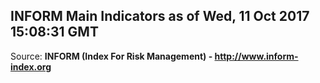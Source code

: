 ## INFORM Main Indicators as of Wed, 11 Oct 2017 15:08:31 GMT

Source: **INFORM (Index For Risk Management) - http://www.inform-index.org**